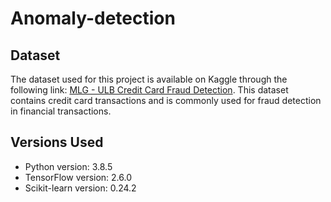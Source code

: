 # Anomaly-detection

## Dataset

The dataset used for this project is available on Kaggle through the following link: [MLG - ULB Credit Card Fraud Detection](https://www.kaggle.com/datasets/mlg-ulb/creditcardfraud). This dataset contains credit card transactions and is commonly used for fraud detection in financial transactions.

## Versions Used

- Python version: 3.8.5
- TensorFlow version: 2.6.0
- Scikit-learn version: 0.24.2
